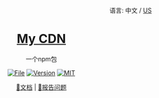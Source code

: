<div align="right">
  语言:
  中文 /
  <a title="English" href="#">US</a>
</div>
<div align="center">
  <h1><a href="https://github.com/zigou23/zg-cdn/" target="_blank">My CDN</a></h1>
  <p align="center">一个npm包</p>

[![File](https://img.shields.io/badge/-file-1081c1?logo=read-the-docs)](https://cdn.jsdelivr.net/npm/zg-cdn/)
[![Version](https://img.shields.io/npm/v/zg-cdn?color=critical&logo=npm)](https://cdn.jsdelivr.net/npm/zg-cdn/)
[![MIT](https://img.shields.io/github/license/zigou23/zg-cdn?color=FF5531)](https://github.com/zigou23/zg-cdn/blob/master/LICENSE)

[📘文档](https://cdn.jsdelivr.net/npm/zg-cdn/) |
[🤔报告问题](https://github.com/zigou23/zg-cdn/issues/new/)
<!-- [🛠️安装](https://mmrotate.readthedocs.io/en/latest/install.html) |
[👀模型库](docs/en/model_zoo.md) | -->
</div>
